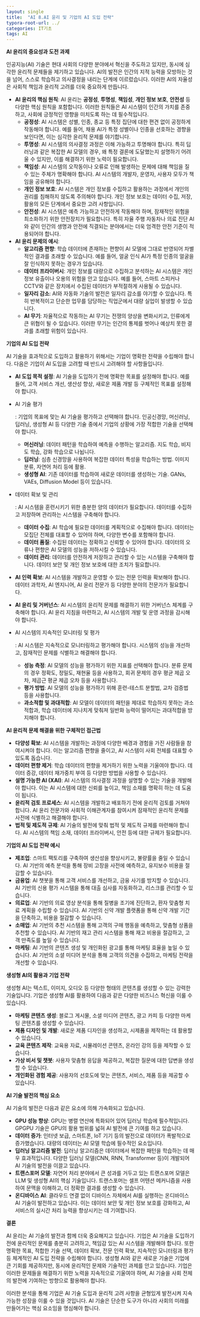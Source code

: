 ```yaml
---
layout: single
title:  "AI 8.AI 윤리 및 기업의 AI 도입 전략"
typora-root-url: ../
categories: IT기초
tags: AI
---
```




**AI 윤리의 중요성과 도전 과제**

인공지능(AI) 기술은 현대 사회의 다양한 분야에서 혁신을 주도하고 있지만, 동시에 심각한 윤리적 문제들을 제기하고 있습니다. AI의 발전은 인간의 지적 능력을 모방하는 것을 넘어, 스스로 학습하고 의사결정을 내리는 단계에 이르렀습니다. 이러한 AI의 자율성은 사회적 책임과 윤리적 고려를 더욱 중요하게 만듭니다.

- **AI 윤리의 핵심 원칙**: AI 윤리는 **공정성**, **투명성**, **책임성**, **개인 정보 보호**, **안전성** 등 다양한 핵심 원칙을 포함합니다. 이러한 원칙들은 AI 시스템이 인간의 가치를 존중하고, 사회에 긍정적인 영향을 미치도록 하는 데 필수적입니다.
  - **공정성**: AI 시스템은 성별, 인종, 종교 등 특정 집단에 대한 편견 없이 공정하게 작동해야 합니다. 예를 들어, 채용 AI가 특정 성별이나 인종을 선호하는 경향을 보인다면, 이는 심각한 윤리적 문제를 야기합니다.
  - **투명성**: AI 시스템의 의사결정 과정은 이해 가능하고 투명해야 합니다. 특히 딥러닝과 같은 복잡한 AI 모델의 경우, 왜 특정 결론에 도달했는지 설명하기 어려울 수 있지만, 이를 해결하기 위한 노력이 필요합니다.
  - **책임성**: AI 시스템의 오작동이나 오류로 인해 발생하는 문제에 대해 책임을 질 수 있는 주체가 명확해야 합니다. AI 시스템의 개발자, 운영자, 사용자 모두가 책임을 공유해야 합니다.
  - **개인 정보 보호**: AI 시스템은 개인 정보를 수집하고 활용하는 과정에서 개인의 권리를 침해하지 않도록 주의해야 합니다. 개인 정보 보호는 데이터 수집, 저장, 활용의 모든 단계에서 중요한 고려 사항입니다.
  - **안전성**: AI 시스템은 예측 가능하고 안전하게 작동해야 하며, 잠재적인 위험을 최소화하기 위한 안전장치가 필요합니다. 특히 자율 주행 자동차나 의료 진단 AI와 같이 인간의 생명과 안전에 직결되는 분야에서는 더욱 엄격한 안전 기준이 적용되어야 합니다.
- **AI 윤리 문제의 예시**:
  - **알고리즘 편향**: 학습 데이터에 존재하는 편향이 AI 모델에 그대로 반영되어 차별적인 결과를 초래할 수 있습니다. 예를 들어, 얼굴 인식 AI가 특정 인종의 얼굴을 잘 인식하지 못하는 경우가 있습니다.
  - **데이터 프라이버시**: 개인 정보를 대량으로 수집하고 분석하는 AI 시스템은 개인 정보 유출이나 오용의 위험을 안고 있습니다. 예를 들어, 스마트 스피커나 CCTV와 같은 장치에서 수집된 데이터가 부적절하게 사용될 수 있습니다.
  - **일자리 감소**: AI와 자동화 기술의 발전은 일자리 감소를 야기할 수 있습니다. 특히 반복적이고 단순한 업무를 담당하는 직업군에서 대량 실업이 발생할 수 있습니다.
  - **AI 무기**: 자율적으로 작동하는 AI 무기는 전쟁의 양상을 변화시키고, 인류에게 큰 위협이 될 수 있습니다. 이러한 무기는 인간의 통제를 벗어나 예상치 못한 결과를 초래할 위험이 있습니다.

**기업의 AI 도입 전략**

AI 기술을 효과적으로 도입하고 활용하기 위해서는 기업이 명확한 전략을 수립해야 합니다. 다음은 기업이 AI 도입을 고려할 때 반드시 고려해야 할 사항들입니다.

- **AI 도입 목적 설정**: AI 기술을 도입하기 전에 명확한 목표를 설정해야 합니다. 예를 들어, 고객 서비스 개선, 생산성 향상, 새로운 제품 개발 등 구체적인 목표를 설정해야 합니다.

- AI 기술 평가

  : 기업의 목표에 맞는 AI 기술을 평가하고 선택해야 합니다. 인공신경망, 머신러닝, 딥러닝, 생성형 AI 등 다양한 기술 중에서 기업의 상황에 가장 적합한 기술을 선택해야 합니다.

  - **머신러닝**: 데이터 패턴을 학습하여 예측을 수행하는 알고리즘. 지도 학습, 비지도 학습, 강화 학습으로 나뉩니다.
  - **딥러닝**: 심층 신경망을 사용하여 복잡한 데이터 특성을 학습하는 방법. 이미지 분류, 자연어 처리 등에 활용.
  - **생성형 AI**: 기존 데이터를 학습하여 새로운 데이터를 생성하는 기술. GANs, VAEs, Diffusion Model 등이 있습니다.

- 데이터 확보 및 관리

  : AI 시스템을 훈련시키기 위한 충분한 양의 데이터가 필요합니다. 데이터를 수집하고 저장하며 관리하는 시스템을 구축해야 합니다.

  - **데이터 수집**: AI 학습에 필요한 데이터를 계획적으로 수집해야 합니다. 데이터는 모집단 전체를 대표할 수 있어야 하며, 다양한 변수를 포함해야 합니다.
  - **데이터 품질**: 수집된 데이터는 정확하고 신뢰할 수 있어야 합니다. 데이터의 오류나 편향은 AI 모델의 성능을 저하시킬 수 있습니다.
  - **데이터 관리**: 데이터를 안전하게 저장하고 관리할 수 있는 시스템을 구축해야 합니다. 데이터 보안 및 개인 정보 보호에 대한 조치가 필요합니다.

- **AI 인력 확보**: AI 시스템을 개발하고 운영할 수 있는 전문 인력을 확보해야 합니다. 데이터 과학자, AI 엔지니어, AI 윤리 전문가 등 다양한 분야의 전문가가 필요합니다.

- **AI 윤리 및 거버넌스**: AI 시스템의 윤리적 문제를 해결하기 위한 거버넌스 체계를 구축해야 합니다. AI 윤리 지침을 마련하고, AI 시스템의 개발 및 운영 과정을 감시해야 합니다.

- AI 시스템의 지속적인 모니터링 및 평가

  : AI 시스템은 지속적으로 모니터링하고 평가해야 합니다. 시스템의 성능을 개선하고, 잠재적인 문제를 식별하고 해결해야 합니다.

  - **성능 측정**: AI 모델의 성능을 평가하기 위한 지표를 선택해야 합니다. 분류 문제의 경우 정확도, 정밀도, 재현율 등을 사용하고, 회귀 문제의 경우 평균 제곱 오차, 제곱근 평균 제곱 오차 등을 사용합니다.
  - **평가 방법**: AI 모델의 성능을 평가하기 위해 훈련-테스트 분할법, 교차 검증법 등을 사용합니다.
  - **과소적합 및 과대적합**: AI 모델이 데이터의 패턴을 제대로 학습하지 못하는 과소적합과, 학습 데이터에 지나치게 맞춰져 일반화 능력이 떨어지는 과대적합을 방지해야 합니다.

**AI 윤리적 문제 해결을 위한 구체적인 접근법**

- **다양성 확보**: AI 시스템을 개발하는 과정에 다양한 배경과 경험을 가진 사람들을 참여시켜야 합니다. 이는 알고리즘 편향을 줄이고, AI 시스템이 사회 전체를 대표할 수 있도록 돕습니다.
- **데이터 편향 제거**: 학습 데이터의 편향을 제거하기 위한 노력을 기울여야 합니다. 데이터 증강, 데이터 재가중치 부여 등 다양한 방법을 사용할 수 있습니다.
- **설명 가능한 AI (XAI)**: AI 시스템의 의사결정 과정을 설명할 수 있는 기술을 개발해야 합니다. 이는 AI 시스템에 대한 신뢰를 높이고, 책임 소재를 명확히 하는 데 도움이 됩니다.
- **윤리적 검토 프로세스**: AI 시스템을 개발하고 배포하기 전에 윤리적 검토를 거쳐야 합니다. AI 윤리 전문가와 사회적 이해관계자를 참여시켜 잠재적인 윤리적 문제를 사전에 식별하고 해결해야 합니다.
- **법적 및 제도적 규제**: AI 기술의 발전에 맞춰 법적 및 제도적 규제를 마련해야 합니다. AI 시스템의 책임 소재, 데이터 프라이버시, 안전 등에 대한 규제가 필요합니다.

**기업의 AI 도입 전략 예시**

- **제조업**: 스마트 팩토리를 구축하여 생산성을 향상시키고, 불량률을 줄일 수 있습니다. AI 기반의 예측 분석을 통해 장비 고장을 사전에 예측하고, 유지보수 비용을 절감할 수 있습니다.
- **금융업**: AI 챗봇을 통해 고객 서비스를 개선하고, 금융 사기를 방지할 수 있습니다. AI 기반의 신용 평가 시스템을 통해 대출 심사를 자동화하고, 리스크를 관리할 수 있습니다.
- **의료업**: AI 기반의 의료 영상 분석을 통해 질병을 조기에 진단하고, 환자 맞춤형 치료 계획을 수립할 수 있습니다. AI 기반의 신약 개발 플랫폼을 통해 신약 개발 기간을 단축하고, 비용을 절감할 수 있습니다.
- **소매업**: AI 기반의 추천 시스템을 통해 고객의 구매 행동을 예측하고, 맞춤형 상품을 추천할 수 있습니다. AI 기반의 재고 관리 시스템을 통해 재고 비용을 절감하고, 고객 만족도를 높일 수 있습니다.
- **마케팅**: AI 기반의 콘텐츠 생성 및 개인화된 광고를 통해 마케팅 효율을 높일 수 있습니다. AI 기반의 소셜 미디어 분석을 통해 고객의 의견을 수집하고, 마케팅 전략을 개선할 수 있습니다.

**생성형 AI의 활용과 기업 전략**

생성형 AI는 텍스트, 이미지, 오디오 등 다양한 형태의 콘텐츠를 생성할 수 있는 강력한 기술입니다. 기업은 생성형 AI를 활용하여 다음과 같은 다양한 비즈니스 혁신을 이룰 수 있습니다.

- **마케팅 콘텐츠 생성**: 블로그 게시물, 소셜 미디어 콘텐츠, 광고 카피 등 다양한 마케팅 콘텐츠를 생성할 수 있습니다.
- **제품 디자인 및 개발**: 새로운 제품 디자인을 생성하고, 시제품을 제작하는 데 활용할 수 있습니다.
- **교육 콘텐츠 제작**: 교육용 자료, 시뮬레이션 콘텐츠, 온라인 강의 등을 제작할 수 있습니다.
- **가상 비서 및 챗봇**: 사용자 맞춤형 응답을 제공하고, 복잡한 질문에 대한 답변을 생성할 수 있습니다.
- **개인화된 경험 제공**: 사용자의 선호도에 맞는 콘텐츠, 서비스, 제품 등을 제공할 수 있습니다.

**AI 기술 발전의 핵심 요소**

AI 기술의 발전은 다음과 같은 요소에 의해 가속화되고 있습니다.

- **GPU 성능 향상**: GPU는 병렬 연산에 특화되어 있어 딥러닝 학습에 필수적입니다. GPGPU 기술은 GPU의 활용 범위를 넓혀 AI 발전에 큰 기여를 하고 있습니다.
- **데이터 증가**: 인터넷 보급, 스마트폰, IoT 기기 등의 발전으로 데이터가 폭발적으로 증가했습니다. 대량의 데이터는 AI 모델 학습에 필수적인 요소입니다.
- **딥러닝 알고리즘 발전**: 딥러닝 알고리즘은 데이터에서 복잡한 패턴을 학습하는 데 매우 효과적입니다. 다양한 딥러닝 모델(CNN, RNN, Transformer 등)이 개발되어 AI 기술의 발전을 이끌고 있습니다.
- **트랜스포머 모델**: 자연어 처리 분야에서 큰 성과를 거두고 있는 트랜스포머 모델은 LLM 및 생성형 AI의 핵심 기술입니다. 트랜스포머는 셀프 어텐션 메커니즘을 사용하여 문맥을 이해하고, 더 정확한 결과를 생성할 수 있습니다.
- **온디바이스 AI**: 클라우드 연결 없이 디바이스 자체에서 AI를 실행하는 온디바이스 AI 기술이 발전하고 있습니다. 이는 데이터 보안 및 개인 정보 보호를 강화하고, AI 서비스의 실시간 처리 능력을 향상시키는 데 기여합니다.

**결론**

AI 윤리는 AI 기술의 발전과 함께 더욱 중요해지고 있습니다. 기업은 AI 기술을 도입하기 전에 윤리적인 문제를 충분히 고려하고, 책임감 있는 AI 시스템을 개발해야 합니다. 또한 명확한 목표, 적합한 기술 선택, 데이터 확보, 전문 인력 확보, 지속적인 모니터링과 평가 등 체계적인 AI 도입 전략을 수립해야 합니다. 생성형 AI와 같은 새로운 기술은 기업에 큰 기회를 제공하지만, 동시에 윤리적인 문제와 기술적인 과제를 안고 있습니다. 기업은 이러한 문제들을 해결하기 위한 노력을 지속적으로 기울여야 하며, AI 기술을 사회 전체의 발전에 기여하는 방향으로 활용해야 합니다.

이러한 분석을 통해 기업은 AI 기술 도입과 윤리적 고려 사항을 균형있게 발전시켜 지속가능한 성장을 이룰 수 있을 것입니다. AI 기술은 단순한 도구가 아니라 사회의 미래를 만들어가는 핵심 요소임을 명심해야 합니다.
